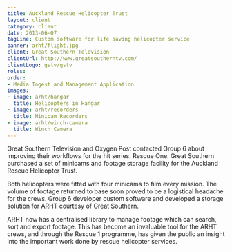 ```yaml
---
title: Auckland Rescue Helicopter Trust
layout: client
category: client
date: 2013-06-07
tagLine: Custom software for life saving helicopter service
banner: arht/flight.jpg
client: Great Southern Television
clientUrl: http://www.greatsoutherntv.com/
clientLogo: gstv/gstv
roles:
order:
- Media Ingest and Management Application
images:
- image: arht/hangar
  title: Helicopters in Hangar
- image: arht/recorders
  title: Minicam Recorders
- image: arht/winch-camera
  title: Winch Camera
---
```


Great Southern Television and Oxygen Post contacted Group 6 about improving their workflows for the hit series, Rescue One. Great Southern purchased a set of minicams and footage storage facility for the Auckland Rescue Helicopter Trust.

Both helicopters were fitted with four minicams to film every mission. The volume of footage returned to base soon proved to be a logistical headache for the crews. Group 6 developer custom software and developed a storage solution for ARHT courtesy of Great Southern.

ARHT now has a centralised library to manage footage which can search, sort and export footage. This has become an invaluable tool for the ARHT crews, and through the Rescue 1 programme, has given the public an insight into the important work done by rescue helicopter services.
